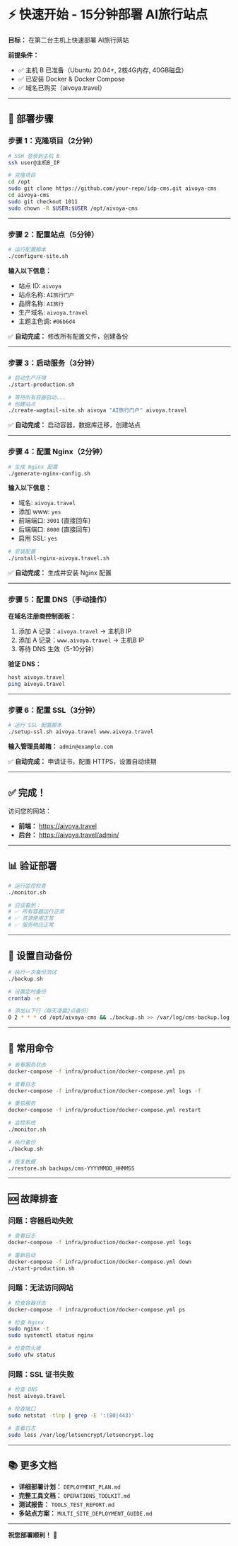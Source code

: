 # ⚡ 快速开始 - 15分钟部署 AI旅行站点

**目标：** 在第二台主机上快速部署 AI旅行网站

**前提条件：**
- ✅ 主机 B 已准备（Ubuntu 20.04+, 2核4G内存, 40GB磁盘）
- ✅ 已安装 Docker & Docker Compose
- ✅ 域名已购买（aivoya.travel）

---

## 🚀 部署步骤

### 步骤 1：克隆项目（2分钟）

```bash
# SSH 登录到主机 B
ssh user@主机B_IP

# 克隆项目
cd /opt
sudo git clone https://github.com/your-repo/idp-cms.git aivoya-cms
cd aivoya-cms
sudo git checkout 1011
sudo chown -R $USER:$USER /opt/aivoya-cms
```

---

### 步骤 2：配置站点（5分钟）

```bash
# 运行配置脚本
./configure-site.sh
```

**输入以下信息：**
- 站点 ID: `aivoya`
- 站点名称: `AI旅行门户`
- 品牌名称: `AI旅行`
- 生产域名: `aivoya.travel`
- 主题主色调: `#06b6d4`

✅ **自动完成：** 修改所有配置文件，创建备份

---

### 步骤 3：启动服务（3分钟）

```bash
# 启动生产环境
./start-production.sh

# 等待所有容器启动...
# 创建站点
./create-wagtail-site.sh aivoya "AI旅行门户" aivoya.travel
```

✅ **自动完成：** 启动容器，数据库迁移，创建站点

---

### 步骤 4：配置 Nginx（2分钟）

```bash
# 生成 Nginx 配置
./generate-nginx-config.sh
```

**输入以下信息：**
- 域名: `aivoya.travel`
- 添加 www: `yes`
- 前端端口: `3001` (直接回车)
- 后端端口: `8000` (直接回车)
- 启用 SSL: `yes`

```bash
# 安装配置
./install-nginx-aivoya.travel.sh
```

✅ **自动完成：** 生成并安装 Nginx 配置

---

### 步骤 5：配置 DNS（手动操作）

**在域名注册商控制面板：**
1. 添加 A 记录：`aivoya.travel` → 主机B IP
2. 添加 A 记录：`www.aivoya.travel` → 主机B IP
3. 等待 DNS 生效（5-10分钟）

**验证 DNS：**
```bash
host aivoya.travel
ping aivoya.travel
```

---

### 步骤 6：配置 SSL（3分钟）

```bash
# 运行 SSL 配置脚本
./setup-ssl.sh aivoya.travel www.aivoya.travel
```

**输入管理员邮箱：** `admin@example.com`

✅ **自动完成：** 申请证书，配置 HTTPS，设置自动续期

---

## ✅ 完成！

访问您的网站：
- **前端：** https://aivoya.travel
- **后台：** https://aivoya.travel/admin/

---

## 📊 验证部署

```bash
# 运行监控检查
./monitor.sh

# 应该看到：
# ✅ 所有容器运行正常
# ✅ 资源使用正常
# ✅ 服务响应正常
```

---

## 💾 设置自动备份

```bash
# 执行一次备份测试
./backup.sh

# 设置定时备份
crontab -e

# 添加以下行（每天凌晨2点备份）
0 2 * * * cd /opt/aivoya-cms && ./backup.sh >> /var/log/cms-backup.log 2>&1
```

---

## 🔧 常用命令

```bash
# 查看服务状态
docker-compose -f infra/production/docker-compose.yml ps

# 查看日志
docker-compose -f infra/production/docker-compose.yml logs -f

# 重启服务
docker-compose -f infra/production/docker-compose.yml restart

# 监控系统
./monitor.sh

# 执行备份
./backup.sh

# 恢复数据
./restore.sh backups/cms-YYYYMMDD_HHMMSS
```

---

## 🆘 故障排查

### 问题：容器启动失败
```bash
# 查看日志
docker-compose -f infra/production/docker-compose.yml logs

# 重新启动
docker-compose -f infra/production/docker-compose.yml down
./start-production.sh
```

### 问题：无法访问网站
```bash
# 检查容器状态
docker-compose -f infra/production/docker-compose.yml ps

# 检查 Nginx
sudo nginx -t
sudo systemctl status nginx

# 检查防火墙
sudo ufw status
```

### 问题：SSL 证书失败
```bash
# 检查 DNS
host aivoya.travel

# 检查端口
sudo netstat -tlnp | grep -E ':(80|443)'

# 查看日志
sudo less /var/log/letsencrypt/letsencrypt.log
```

---

## 📚 更多文档

- **详细部署计划：** `DEPLOYMENT_PLAN.md`
- **完整工具文档：** `OPERATIONS_TOOLKIT.md`
- **测试报告：** `TOOLS_TEST_REPORT.md`
- **多站点方案：** `MULTI_SITE_DEPLOYMENT_GUIDE.md`

---

**祝您部署顺利！** 🎉

